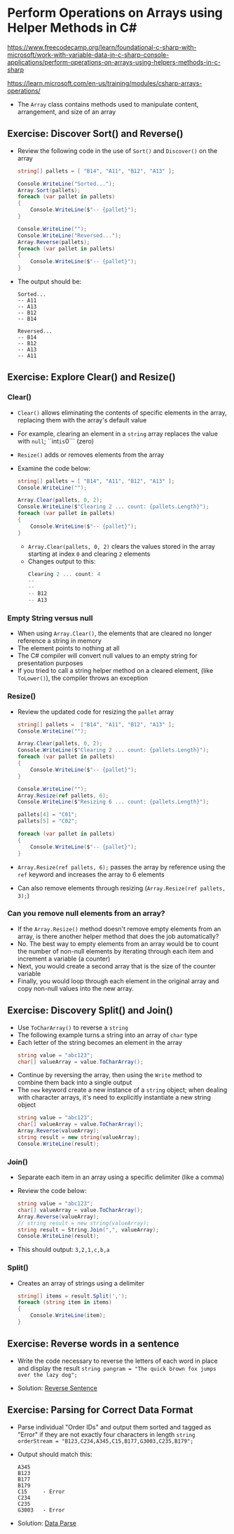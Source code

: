 # Perform Operations on Arrays using Helper Methods in C#
https://www.freecodecamp.org/learn/foundational-c-sharp-with-microsoft/work-with-variable-data-in-c-sharp-console-applications/perform-operations-on-arrays-using-helpers-methods-in-c-sharp

https://learn.microsoft.com/en-us/training/modules/csharp-arrays-operations/

- The ```Array``` class contains methods used to manipulate content, arrangement, and size of an array

## Exercise: Discover Sort() and Reverse()
 - Review the following code in the use of ```Sort()``` and ```Discover()``` on the array

    ```csharp
    string[] pallets = [ "B14", "A11", "B12", "A13" ];

    Console.WriteLine("Sorted...");
    Array.Sort(pallets);
    foreach (var pallet in pallets)
    {
        Console.WriteLine($"-- {pallet}");
    }

    Console.WriteLine("");
    Console.WriteLine("Reversed...");
    Array.Reverse(pallets);
    foreach (var pallet in pallets)
    {
        Console.WriteLine($"-- {pallet}");
    }
    ```

- The output should be:
    ```
    Sorted...
    -- A11
    -- A13
    -- B12
    -- B14

    Reversed...
    -- B14
    -- B12
    -- A13
    -- A11
    ```

## Exercise: Explore Clear() and Resize()
### Clear()
- ```Clear()``` allows eliminating the contents of specific elements in the array, replacing them with the array's default value
- For example, clearing an element in a ```string``` array replaces the value with ```null```; ``int``` is ```0``` (zero)
- ```Resize()``` adds or removes elements from the array
- Examine the code below:
    ```csharp
    string[] pallets = [ "B14", "A11", "B12", "A13" ];
    Console.WriteLine("");

    Array.Clear(pallets, 0, 2);
    Console.WriteLine($"Clearing 2 ... count: {pallets.Length}");
    foreach (var pallet in pallets)
    {
        Console.WriteLine($"-- {pallet}");
    }
    ```

  - ```Array.Clear(pallets, 0, 2)``` clears the values stored in the array starting at index ```0``` and clearing ```2``` elements
  - Changes output to this:
    ```csharp
    Clearing 2 ... count: 4
    -- 
    -- 
    -- B12
    -- A13
    ```

### Empty String versus null
- When using ```Array.Clear()```, the elements that are cleared no longer reference a string in memory
- The element points to nothing at all
- The C# compiler will convert null values to an empty string for presentation purposes
- If you tried to call a string helper method on a cleared element, (like ```ToLower()```), the compiler throws an exception

### Resize()
- Review the updated code for resizing the ```pallet``` array
    ```csharp
    string[] pallets =  ["B14", "A11", "B12", "A13" ];
    Console.WriteLine("");

    Array.Clear(pallets, 0, 2);
    Console.WriteLine($"Clearing 2 ... count: {pallets.Length}");
    foreach (var pallet in pallets)
    {
        Console.WriteLine($"-- {pallet}");
    }

    Console.WriteLine("");
    Array.Resize(ref pallets, 6);
    Console.WriteLine($"Resizing 6 ... count: {pallets.Length}");

    pallets[4] = "C01";
    pallets[5] = "C02";

    foreach (var pallet in pallets)
    {
        Console.WriteLine($"-- {pallet}");
    }
    ```

- ```Array.Resize(ref pallets, 6);``` passes the array by reference using the ```ref``` keyword and increases the array to 6 elements
- Can also remove elements through resizing (```Array.Resize(ref pallets, 3);```)

### Can you remove null elements from an array?
- If the ```Array.Resize()``` method doesn't remove empty elements from an array, is there another helper method that does the job automatically?
- No. The best way to empty elements from an array would be to count the number of non-null elements by iterating through each item and increment a variable (a counter)
- Next, you would create a second array that is the size of the counter variable
- Finally, you would loop through each element in the original array and copy non-null values into the new array.

## Exercise: Discovery Split() and Join()
- Use ```ToCharArray()``` to reverse a ```string```
- The following example turns a string into an array of ```char``` type
- Each letter of the string becomes an element in the array
    ```csharp
    string value = "abc123";
    char[] valueArray = value.ToCharArray();
    ```
- Continue by reversing the array, then using the ```Write``` method to combine them back into a single output
- The ```new``` keyword create a new instance of a ```string``` object; when dealing with character arrays, it's need to explicitly instantiate a new string object
    ```csharp
    string value = "abc123";
    char[] valueArray = value.ToCharArray();
    Array.Reverse(valueArray);
    string result = new string(valueArray);
    Console.WriteLine(result);
    ```

### Join()
- Separate each item in an array using a specific delimiter (like a comma)
- Review the code below:
    ```csharp
    string value = "abc123";
    char[] valueArray = value.ToCharArray();
    Array.Reverse(valueArray);
    // string result = new string(valueArray);
    string result = String.Join(",", valueArray);
    Console.WriteLine(result);
    ```

- This should output: ```3,2,1,c,b,a```

### Split()
- Creates an array of strings using a delimiter
    ```csharp
    string[] items = result.Split(',');
    foreach (string item in items)
    {
        Console.WriteLine(item);
    }
    ```

## Exercise: Reverse words in a sentence
- Write the code necessary to reverse the letters of each word in place and display the result
    ```string pangram = "The quick brown fox jumps over the lazy dog";```

- Solution: [Reverse Sentence](./solutions/reverse_sentence/Program.cs)

## Exercise: Parsing for Correct Data Format
- Parse individual "Order IDs" and output them sorted and tagged as "Error" if they are not exactly four characters in length
    ```string orderStream = "B123,C234,A345,C15,B177,G3003,C235,B179";```

- Output should match this:
    ```
    A345
    B123
    B177
    B179
    C15     - Error
    C234
    C235
    G3003   - Error
    ```

- Solution: [Data Parse](./solutions/parse_data/Program.cs)